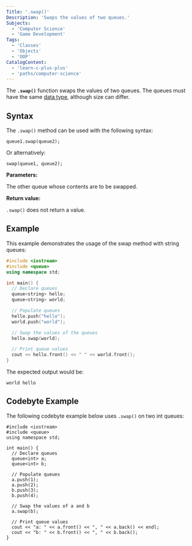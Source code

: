 ```yaml
---
Title: '.swap()'
Description: 'Swaps the values of two queues.'
Subjects:
  - 'Computer Science'
  - 'Game Development'
Tags:
  - 'Classes'
  - 'Objects'
  - 'OOP'
CatalogContent:
  - 'learn-c-plus-plus'
  - 'paths/computer-science'
---
```


The **`.swap()`** function swaps the values of two queues. The queues must have the same [data type](https://www.codecademy.com/resources/docs/cpp/data-types), although size can differ.

## Syntax

The `.swap()` method can be used with the following syntax:

```pseudo
queue1.swap(queue2);
```

Or alternatively:

```pseudo
swap(queue1, queue2);
```

**Parameters:**

The other queue whose contents are to be swapped.

**Return value:**

`.swap()` does not return a value.

## Example

This example demonstrates the usage of the swap method with string queues:

```cpp
#include <iostream>
#include <queue>
using namespace std;

int main() {
  // Declare queues
  queue<string> hello;
  queue<string> world;

  // Populate queues
  hello.push("hello");
  world.push("world");

  // Swap the values of the queues
  hello.swap(world);

  // Print queue values
  cout << hello.front() << " " << world.front();
}
```

The expected output would be:

```
world hello
```

## Codebyte Example

The following codebyte example below uses `.swap()` on two int queues:

```codebyte/cpp
#include <iostream>
#include <queue>
using namespace std;

int main() {
  // Declare queues
  queue<int> a;
  queue<int> b;

  // Populate queues
  a.push(1);
  a.push(2);
  b.push(3);
  b.push(4);

  // Swap the values of a and b
  a.swap(b);

  // Print queue values
  cout << "a: " << a.front() << ", " << a.back() << endl;
  cout << "b: " << b.front() << ", " << b.back();
}
```
